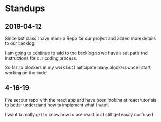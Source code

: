 # Standups

## 2019-04-12

Since last class I have made a Repo for our project and added more details to our backlog.

I am going to continue to add to the backlog so we have a set path and instructions for our coding process.

So far no blockers in my work but I anticipate many blockers once I start working on the code

## 4-16-19

I've set our repo with the react app and have been looking at react tutorials to better understand how to implement what I want.

I want to really get to know how to use react but I still get easily confused
